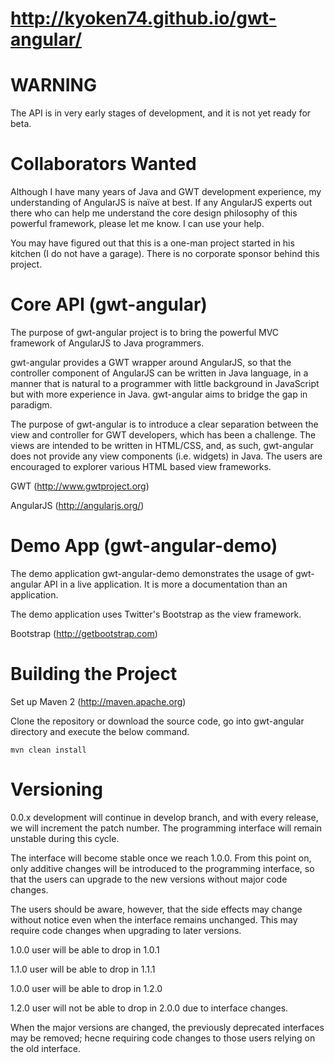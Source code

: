 http://kyoken74.github.io/gwt-angular/
======================================


WARNING
=======

The API is in very early stages of development, and it is not yet ready for
beta.


Collaborators Wanted
====================

Although I have many years of Java and GWT development experience, my 
understanding of AngularJS is naïve at best. If any AngularJS experts out there
who can help me understand the core design philosophy of this powerful 
framework, please let me know. I can use your help.

You may have figured out that this is a one-man project started in his kitchen
(I do not have a garage). There is no corporate sponsor behind this project.


Core API (gwt-angular)
======================

The purpose of gwt-angular project is to bring the powerful MVC framework of
AngularJS to Java programmers.

gwt-angular provides a GWT wrapper around AngularJS, so that the controller
component of AngularJS can be written in Java language, in a manner that is 
natural to a programmer with little background in JavaScript but with
more experience in Java. gwt-angular aims to bridge the gap in paradigm.

The purpose of gwt-angular is to introduce a clear separation between the view
and controller for GWT developers, which has been a challenge. The views are 
intended to be written in HTML/CSS, and, as such, gwt-angular does not provide 
any view components (i.e. widgets) in Java. The users are  encouraged to 
explorer various HTML based view frameworks.

GWT (http://www.gwtproject.org)

AngularJS (http://angularjs.org/)


Demo App (gwt-angular-demo)
===========================

The demo application gwt-angular-demo demonstrates the usage of gwt-angular API
in a live application. It is more a documentation than an application.

The demo application uses Twitter's Bootstrap as the view framework.

Bootstrap (http://getbootstrap.com)


Building the Project
====================

Set up Maven 2 (http://maven.apache.org)

Clone the repository or download the source code, go into gwt-angular directory
and execute the below command.

```
mvn clean install
```

Versioning
==========

0.0.x development will continue in develop branch, and with every release, we
will increment the patch number. The programming interface will remain unstable
during this cycle.

The interface will become stable once we reach 1.0.0. From this point on, only
additive changes will be introduced to the programming interface, so that the
users can upgrade to the new versions without major code changes.

The users should be aware, however, that the side effects may change without
notice even when the interface remains unchanged. This may require code changes
when upgrading to later versions.

1.0.0 user will be able to drop in 1.0.1

1.1.0 user will be able to drop in 1.1.1

1.0.0 user will be able to drop in 1.2.0

1.2.0 user will not be able to drop in 2.0.0 due to interface changes.

When the major versions are changed, the previously deprecated interfaces may
be removed; hecne requiring code changes to those users relying on the old 
interface.
